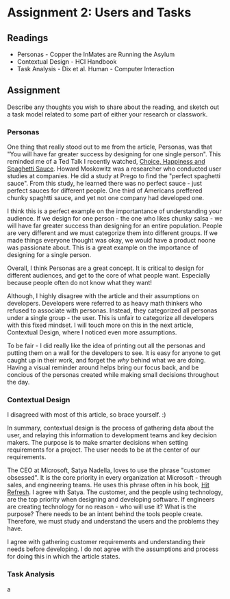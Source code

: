 # Assignment 2: Users and Tasks

## Readings

- Personas - Copper the InMates are Running the Asylum
- Contextual Design - HCI Handbook
- Task Analysis - Dix et al. Human - Computer Interaction

## Assignment

Describe any thoughts you wish to share about the reading, and sketch out a task model related to some part of either your research or classwork.

### Personas

One thing that really stood out to me from the article, Personas, was that "You will have far greater success by designing for one single person". This reminded me of a Ted Talk I recently watched, [Choice, Happiness and Spaghetti Sauce](https://www.youtube.com/watch?v=iIiAAhUeR6Y). Howard Moskowitz was a researcher who conducted user studies at companies. He did a study at Prego to find the "perfect spaghetti sauce". From this study, he learned there was no perfect sauce - just perfect sauces for different people. One third of Americans preffered chunky spaghtti sauce, and yet not one company had developed one.

I think this is a perfect example on the importantance of understanding your audience. If we design for one person - the one who likes chunky salsa - we will have far greater success than designing for an entire population. People are very different and we must categorize them into different groups. If we made things everyone thought was okay, we would have a product noone was passionate about. This is a great example on the importance of designing for a single person.

Overall, I think Personas are a great concept. It is critical to design for different audiences, and get to the core of what people want. Especially because  people often do not know what they want!

Although, I highly disagree with the article and their assumptions on developers. Developers were referred to as heavy math thinkers who refused to associate with personas. Instead, they categorized all personas under a single group - the user. This is unfair to categorize all developers with this fixed mindset. I will touch more on this in the next article, Contextual Design, where I noticed even more assumptions.

To be fair - I did really like the idea of printing out all the personas and putting them on a wall for the developers to see. It is easy for anyone to get caught up in their work, and  forget the *why* behind what we are doing. Having a visual reminder around helps bring our focus back, and be concious of the personas created while making small decisions throughout  the day.

### Contextual Design

I disagreed with most of this article, so brace yourself. :)

In summary, contextual design is the process of gathering data about the user, and relaying this information to development teams and key decision makers. The purpose is to make smarter decisions when setting requirements for a project. The user needs to be at the center of our requirements.

The CEO at Microsoft, Satya Nadella, loves to use the phrase "customer obsessed". It is the core priority in every organization at Microsoft - through sales, and engineering teams. He uses this phrase often in his book, [Hit Refresh](https://www.amazon.com/Hit-Refresh-Rediscover-Microsofts-Everyone/dp/0062652508/ref=sr_1_1?hvadid=78477684692572&hvbmt=be&hvdev=c&hvqmt=e&keywords=hit+refresh+satya+nadella&qid=1568211798&s=gateway&sr=8-1). I agree with Satya. The customer, and the people using technology, are the top priority when designing and developing software. If engineers are creating technology for no reason - who will use it? What is the purpose? There needs to be an intent behind the tools people create. Therefore, we must study and understand the users and the problems they have.

I agree with gathering customer requirements and understanding their needs before developing. I do not agree with the assumptions and process for doing this in which the article states.

### Task Analysis

a
